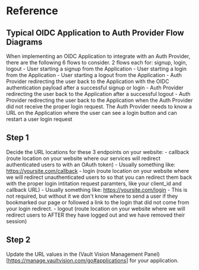 Reference
==================

## Typical OIDC Application to Auth Provider Flow Diagrams

When implementing an OIDC Application to integrate with an Auth Provider, there are the following 6 flows to consider. 2 flows each for: signup, login, logout
	- User starting a signup from the Application
	- User starting a login from the Application
	- User starting a logout from the Application
	- Auth Provider redirecting the user back to the Application with the OIDC authentication payload after a successful signup or login
	- Auth Provider redirecting the user back to the Application after a successful logout
	- Auth Provider redirecting the user back to the Application when the Auth Provider did not receive the proper login request.  The Auth Provider needs to know a URL on the Application where the user can see a login button and can restart a user login request



## Step 1

Decide the URL locations for these 3 endpoints on your website:
	- callback (route location on your website where our services will redirect authenticated users to with an OAuth token)
		- Usually something like: https://yoursite.com/callback
	- login (route location on your website where we will redirect unauthenticated users to so that you can redirect them back with the proper login intitation request paramters, like your client_id and callback URL)
		- Usually something like: https://yoursite.com/login
		- This is not required, but without it we don't know where to send a user if they bookmarked our page or followed a link to the login that did not come from your login redirect.
	- logout (route location on your website where we will redirect users to AFTER they have logged out and we have removed their session)

## Step 2

Update the URL values in the (Vault Vision Management Panel)[https://manage.vaultvision.com/go#applications] for your application.



